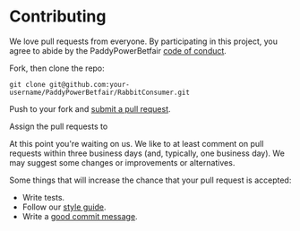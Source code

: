 # Contributing

We love pull requests from everyone. By participating in this project, you
agree to abide by the PaddyPowerBetfair [code of conduct].

[code of conduct]: https://github.com/PaddyPowerBetfair/Standards/blob/master/CODE_OF_CONDUCT.md

Fork, then clone the repo:

    git clone git@github.com:your-username/PaddyPowerBetfair/RabbitConsumer.git



Push to your fork and [submit a pull request][pr].

[pr]: https://github.com/PaddyPowerBetfair/RabbitConsumer.git/compare/

Assign the pull requests to 

At this point you're waiting on us. We like to at least comment on pull requests
within three business days (and, typically, one business day). We may suggest
some changes or improvements or alternatives.

Some things that will increase the chance that your pull request is accepted:

* Write tests.
* Follow our [style guide][style].
* Write a [good commit message][commit].

[style]: https://github.com/thoughtbot/guides/tree/master/style
[commit]: http://tbaggery.com/2008/04/19/a-note-about-git-commit-messages.html
